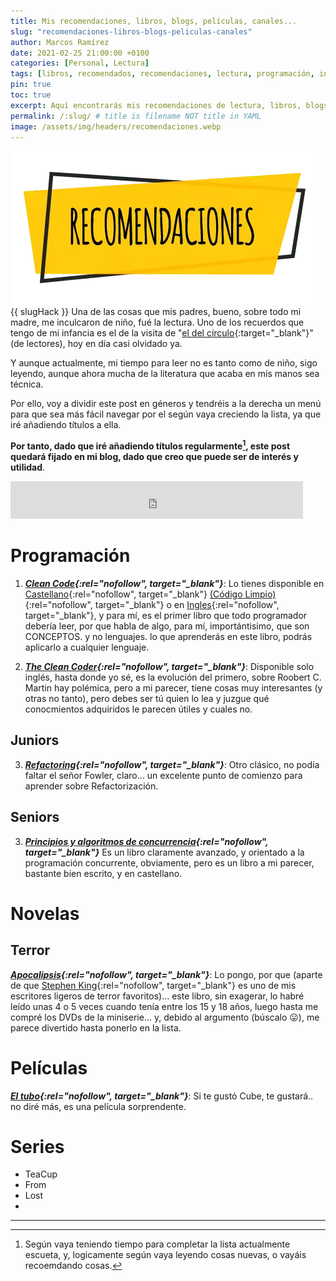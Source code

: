 ```yaml
---
title: Mis recomendaciones, libros, blogs, películas, canales...
slug: "recomendaciones-libros-blogs-peliculas-canales"
author: Marcos Ramírez
date: 2021-02-25 21:00:00 +0100
categories: [Personal, Lectura]
tags: [libros, recomendados, recomendaciones, lectura, programación, informática]
pin: true
toc: true
excerpt: Aquí encontrarás mis recomendaciones de lectura, libros, blogs, papers, etc... y, por supuesto, espero vuestras recomendaciones, tanto literatura técnica (informática), como novelas.
permalink: /:slug/ # title is filename NOT title in YAML
image: /assets/img/headers/recomendaciones.webp
---
```

![Post Header](/assets/img/headers/recomendaciones.webp)
{{ slugHack }}
Una de las cosas que mis padres, bueno, sobre todo mi madre, me inculcaron de niño, fué la lectura.
Uno de los recuerdos que tengo de mi infancia es el de la visita de "[el del círculo](https://www.circulo.es/){:target="_blank"}" (de lectores), hoy en día casi olvidado ya.

Y aunque actualmente, mi tiempo para leer no es tanto como de niño, sigo leyendo, aunque ahora mucha de la literatura que acaba en mis manos sea técnica.

Por ello, voy a dividir este post en géneros y tendréis a la derecha un menú para que sea más fácil navegar por el según vaya creciendo la lista, ya que iré añadiendo títulos a ella.

**Por tanto, dado que iré añadiendo títulos regularmente[^1], este post quedará fijado en mi blog, dado que creo que puede ser de interés y utilidad**.

<iframe src="https://rcm-eu.amazon-adsystem.com/e/cm?o=30&p=26&l=ur1&category=audiblees&banner=01TE432HXVN1N1H4F102&f=ifr&linkID=5db01fee75408df1b00f3d0bb49d1de3&t=vivirjugand03-21&tracking_id=vivirjugand03-21" width="468" height="60" scrolling="no" border="0" marginwidth="0" style="border:none;" frameborder="0"></iframe>

# Programación

1. ***[Clean Code](https://amzn.to/3aPT5VQ){:rel="nofollow", target="_blank"}***: Lo tienes disponible en [Castellano](https://amzn.to/3syncHv){:rel="nofollow", target="_blank"} [(Código Limpio)](https://amzn.to/3syncHv){:rel="nofollow", target="_blank"} o en [Ingles](https://amzn.to/3aPT5VQ){:rel="nofollow", target="_blank"}, y para mí, es el primer libro que todo programador debería leer, por que habla de algo, para mí, importántisimo, que son CONCEPTOS. y no lenguajes. lo que aprenderás en este libro, podrás aplicarlo a cualquier lenguaje.

2. ***[The Clean Coder](https://amzn.to/2ZPOaOj){:rel="nofollow", target="_blank"}***: Disponible solo inglés, hasta donde yo sé, es la evolución del primero, sobre Roobert C. Martin hay polémica, pero a mi parecer, tiene cosas muy interesantes (y otras no tanto), pero debes ser tú quien lo lea y juzgue qué conocmientos adquiridos le parecen útiles y cuales no.

## Juniors

3. ***[Refactoring](https://amzn.to/3qWOxCy){:rel="nofollow", target="_blank"}***: Otro clásico, no podía faltar el señor Fowler, claro... un excelente punto de comienzo para aprender sobre Refactorización.

## Seniors

3. ***[Principios y algoritmos de concurrencia](https://amzn.to/3aTHiWH){:rel="nofollow", target="_blank"}*** Es un libro claramente avanzado, y orientado a la programación concurrente, obviamente, pero es un libro a mi parecer, bastante bien escrito, y en castellano.

# Novelas

## Terror

***[Apocalipsis](https://amzn.to/3aV6A6C){:rel="nofollow", target="_blank"}***: Lo pongo, por que (aparte de que [Stephen King](https://amzn.to/37N8rbw){:rel="nofollow", target="_blank"} es uno de mis escritores ligeros de terror favoritos)... este libro, sin exagerar, lo habré leído unas 4 o 5 veces cuando tenía entre los 15 y 18 años, luego hasta me compré los DVDs de la miniserie... y, debido al argumento (búscalo 😛), me parece divertido hasta ponerlo en la lista.

# Películas

***[El tubo](https://amzn.to/3pZTH1y){:rel="nofollow", target="_blank"}***: Si te gustó Cube, te gustará.. no diré más, es una película sorprendente.


# Series 

- TeaCup 
- From 
- Lost 
- 

---
[^1]: Según vaya teniendo tiempo para completar la lista actualmente escueta, y, logicamente según vaya leyendo cosas nuevas, o vayáis recoemdando cosas.
